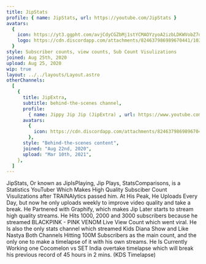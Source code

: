 ```yaml
---
title: JipStats
profile: { name: JipStats, url: https://youtube.com/JipStats }
avatars:
  {
    icon: https://yt3.ggpht.com/avjCdyCGZbMj1stYCMAOYzyoA2izbLDKWVobZ7dhiYzdgrU6XfPpPLyYXLEole0KXVAoE3u2=s176-c-k-c0x00ffffff-no-rj,
    logo: https://cdn.discordapp.com/attachments/824637986989670441/1030405636552409108/STATS_BOTH.png,
  }
style: Subscriber counts, view counts, Sub Count Visulizations
joined: Aug 25th, 2020
upload: Aug 25, 2020
wip: true
layout: ../../layouts/Layout.astro
otherChannels:
  [
    {
      title: JipExtra,
      subtitle: behind-the-scenes channel,
      profile:
        { name: Jippy Jip Jip (JipExtra) , url: https://www.youtube.com/channel/UCnuk8BR018CTSZMLs9iKDLQ },
      avatars:
        {
          icon: https://cdn.discordapp.com/attachments/824637986989670441/1030405636552409108/STATS_BOTH.png ,
        },
      style: "Behind-the-scenes content",
      joined: "Aug 22nd, 2020",
      upload: "Mar 10th, 2021",
    },
  ]
---
```


JipStats, Or known as JipIsPlaying, Jip Plays, StatsComparisons, is a Statistics YouTuber Which Makes High Quality Subsciber Count Visulizations after TRAINAlytics passed him. At His Peak, He Uploads Every Day, but now he only uploads weekly to improve video quality and take a break. He Partnered with Graphify, which makes Jip Later starts to stream high quality streams. He Hits 1000, 2000 and 3000 subscribers because he streamed BLACKPINK - PINK VENOM Live View Count which went viral. He Is also the only stats channel which streamed Kids Diana Show and Like Nastya Both Channels Hitting 100M Subscribers as the main count, and the only one to make a timelapse of it with his own streams. He Is Currently Working one Cocomelon vs SET India overtake timelapse which will break his previous record of 45 hours in 2 mins. (KDS Timelapse)
